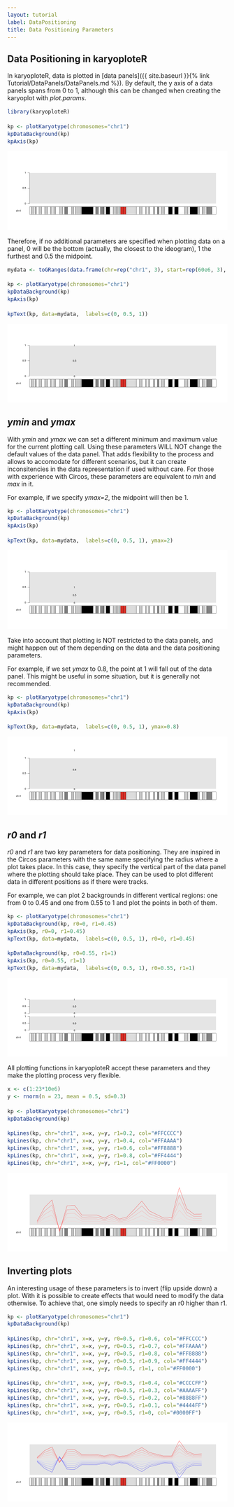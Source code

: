 ```yaml
---
layout: tutorial
label: DataPositioning
title: Data Positioning Parameters
---
```





## Data Positioning in karyoploteR

In karyoploteR, data is plotted in 
[data panels]({{ site.baseurl }}{% link Tutorial/DataPanels/DataPanels.md %}).
By default, the y axis of a data panels spans from 0 to 1, although this can 
be changed when creating the karyoplot with _plot.params_.



```r
library(karyoploteR)

kp <- plotKaryotype(chromosomes="chr1")
kpDataBackground(kp)
kpAxis(kp)
```

![plot of chunk Figure1](images//Figure1-1.png)

Therefore, if no additional parameters are specified when plotting data on a
panel, 0 will be the bottom (actually, the closest to the ideogram), 1 the 
furthest and 0.5 the midpoint.


```r
mydata <- toGRanges(data.frame(chr=rep("chr1", 3), start=rep(60e6, 3), end=rep(60e6, 3), y=c(0, 0.5, 1)))

kp <- plotKaryotype(chromosomes="chr1")
kpDataBackground(kp)
kpAxis(kp)

kpText(kp, data=mydata,  labels=c(0, 0.5, 1))
```

![plot of chunk Figure2](images//Figure2-1.png)

## _ymin_ and _ymax_

With _ymin_ and _ymax_ we can set a different minimum and maximum value for 
the current plotting call. Using these parameters WILL NOT change the default
values of the data panel. That adds flexibility to the process and allows to 
accomodate for different scenarios, but it can create inconsitencies in the 
data representation if used without care. For those with experience with Circos,
these parameters are equivalent to _min_ and _max_ in it.

For example, if we specify _ymax=2_, the midpoint will then be 1.


```r
kp <- plotKaryotype(chromosomes="chr1")
kpDataBackground(kp)
kpAxis(kp)

kpText(kp, data=mydata,  labels=c(0, 0.5, 1), ymax=2)
```

![plot of chunk Figure3](images//Figure3-1.png)

Take into account that plotting is NOT restricted to the data panels, and
might happen out of them depending on the data and the data positioning 
parameters. 

For example, if we set _ymax_ to 0.8, the point at 1 will fall out of the data
panel. This might be useful in some situation, but it is generally not recommended.


```r
kp <- plotKaryotype(chromosomes="chr1")
kpDataBackground(kp)
kpAxis(kp)

kpText(kp, data=mydata,  labels=c(0, 0.5, 1), ymax=0.8)
```

![plot of chunk Figure4](images//Figure4-1.png)


## _r0_ and _r1_

_r0_ and _r1_ are two key parameters for data positioning. They are inspired in 
the Circos parameters with the same name specifying the radius where a plot 
takes place. In this case, they specify the vertical part of the data panel where 
the plotting should take place. They can be used to plot different data in 
different positions as if there were tracks.

For example, we can plot 2 backgrounds in different vertical regions: one from 
0 to 0.45 and one from 0.55 to 1 and plot the points in both of them.


```r
kp <- plotKaryotype(chromosomes="chr1")
kpDataBackground(kp, r0=0, r1=0.45)
kpAxis(kp, r0=0, r1=0.45)
kpText(kp, data=mydata,  labels=c(0, 0.5, 1), r0=0, r1=0.45)

kpDataBackground(kp, r0=0.55, r1=1)
kpAxis(kp, r0=0.55, r1=1)
kpText(kp, data=mydata,  labels=c(0, 0.5, 1), r0=0.55, r1=1)
```

![plot of chunk Figure5](images//Figure5-1.png)

All plotting functions in karyoploteR accept these parameters and they make 
the plotting process very flexible.


```r
x <- c(1:23*10e6)
y <- rnorm(n = 23, mean = 0.5, sd=0.3)

kp <- plotKaryotype(chromosomes="chr1")
kpDataBackground(kp)

kpLines(kp, chr="chr1", x=x, y=y, r1=0.2, col="#FFCCCC")
kpLines(kp, chr="chr1", x=x, y=y, r1=0.4, col="#FFAAAA")
kpLines(kp, chr="chr1", x=x, y=y, r1=0.6, col="#FF8888")
kpLines(kp, chr="chr1", x=x, y=y, r1=0.8, col="#FF4444")
kpLines(kp, chr="chr1", x=x, y=y, r1=1, col="#FF0000")
```

![plot of chunk Figure6](images//Figure6-1.png)

## Inverting plots

An interesting usage of these parameters is to invert (flip upside down) a plot.
With it is possible to create effects that would need to modify the data 
otherwise. To achieve that, one simply needs to specify an r0 higher than r1.



```r
kp <- plotKaryotype(chromosomes="chr1")
kpDataBackground(kp)

kpLines(kp, chr="chr1", x=x, y=y, r0=0.5, r1=0.6, col="#FFCCCC")
kpLines(kp, chr="chr1", x=x, y=y, r0=0.5, r1=0.7, col="#FFAAAA")
kpLines(kp, chr="chr1", x=x, y=y, r0=0.5, r1=0.8, col="#FF8888")
kpLines(kp, chr="chr1", x=x, y=y, r0=0.5, r1=0.9, col="#FF4444")
kpLines(kp, chr="chr1", x=x, y=y, r0=0.5, r1=1, col="#FF0000")

kpLines(kp, chr="chr1", x=x, y=y, r0=0.5, r1=0.4, col="#CCCCFF")
kpLines(kp, chr="chr1", x=x, y=y, r0=0.5, r1=0.3, col="#AAAAFF")
kpLines(kp, chr="chr1", x=x, y=y, r0=0.5, r1=0.2, col="#8888FF")
kpLines(kp, chr="chr1", x=x, y=y, r0=0.5, r1=0.1, col="#4444FF")
kpLines(kp, chr="chr1", x=x, y=y, r0=0.5, r1=0, col="#0000FF")
```

![plot of chunk Figure7](images//Figure7-1.png)

